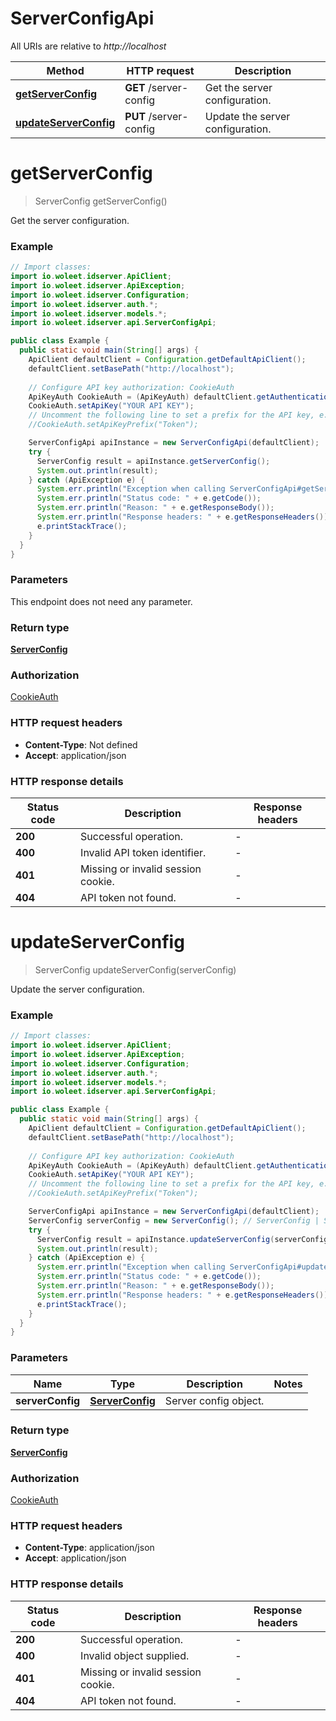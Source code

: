 # ServerConfigApi

All URIs are relative to *http://localhost*

Method | HTTP request | Description
------------- | ------------- | -------------
[**getServerConfig**](ServerConfigApi.md#getServerConfig) | **GET** /server-config | Get the server configuration.
[**updateServerConfig**](ServerConfigApi.md#updateServerConfig) | **PUT** /server-config | Update the server configuration.


<a name="getServerConfig"></a>
# **getServerConfig**
> ServerConfig getServerConfig()

Get the server configuration.

### Example
```java
// Import classes:
import io.woleet.idserver.ApiClient;
import io.woleet.idserver.ApiException;
import io.woleet.idserver.Configuration;
import io.woleet.idserver.auth.*;
import io.woleet.idserver.models.*;
import io.woleet.idserver.api.ServerConfigApi;

public class Example {
  public static void main(String[] args) {
    ApiClient defaultClient = Configuration.getDefaultApiClient();
    defaultClient.setBasePath("http://localhost");
    
    // Configure API key authorization: CookieAuth
    ApiKeyAuth CookieAuth = (ApiKeyAuth) defaultClient.getAuthentication("CookieAuth");
    CookieAuth.setApiKey("YOUR API KEY");
    // Uncomment the following line to set a prefix for the API key, e.g. "Token" (defaults to null)
    //CookieAuth.setApiKeyPrefix("Token");

    ServerConfigApi apiInstance = new ServerConfigApi(defaultClient);
    try {
      ServerConfig result = apiInstance.getServerConfig();
      System.out.println(result);
    } catch (ApiException e) {
      System.err.println("Exception when calling ServerConfigApi#getServerConfig");
      System.err.println("Status code: " + e.getCode());
      System.err.println("Reason: " + e.getResponseBody());
      System.err.println("Response headers: " + e.getResponseHeaders());
      e.printStackTrace();
    }
  }
}
```

### Parameters
This endpoint does not need any parameter.

### Return type

[**ServerConfig**](ServerConfig.md)

### Authorization

[CookieAuth](../README.md#CookieAuth)

### HTTP request headers

 - **Content-Type**: Not defined
 - **Accept**: application/json

### HTTP response details
| Status code | Description | Response headers |
|-------------|-------------|------------------|
**200** | Successful operation. |  -  |
**400** | Invalid API token identifier. |  -  |
**401** | Missing or invalid session cookie. |  -  |
**404** | API token not found. |  -  |

<a name="updateServerConfig"></a>
# **updateServerConfig**
> ServerConfig updateServerConfig(serverConfig)

Update the server configuration.

### Example
```java
// Import classes:
import io.woleet.idserver.ApiClient;
import io.woleet.idserver.ApiException;
import io.woleet.idserver.Configuration;
import io.woleet.idserver.auth.*;
import io.woleet.idserver.models.*;
import io.woleet.idserver.api.ServerConfigApi;

public class Example {
  public static void main(String[] args) {
    ApiClient defaultClient = Configuration.getDefaultApiClient();
    defaultClient.setBasePath("http://localhost");
    
    // Configure API key authorization: CookieAuth
    ApiKeyAuth CookieAuth = (ApiKeyAuth) defaultClient.getAuthentication("CookieAuth");
    CookieAuth.setApiKey("YOUR API KEY");
    // Uncomment the following line to set a prefix for the API key, e.g. "Token" (defaults to null)
    //CookieAuth.setApiKeyPrefix("Token");

    ServerConfigApi apiInstance = new ServerConfigApi(defaultClient);
    ServerConfig serverConfig = new ServerConfig(); // ServerConfig | Server config object.
    try {
      ServerConfig result = apiInstance.updateServerConfig(serverConfig);
      System.out.println(result);
    } catch (ApiException e) {
      System.err.println("Exception when calling ServerConfigApi#updateServerConfig");
      System.err.println("Status code: " + e.getCode());
      System.err.println("Reason: " + e.getResponseBody());
      System.err.println("Response headers: " + e.getResponseHeaders());
      e.printStackTrace();
    }
  }
}
```

### Parameters

Name | Type | Description  | Notes
------------- | ------------- | ------------- | -------------
 **serverConfig** | [**ServerConfig**](ServerConfig.md)| Server config object. |

### Return type

[**ServerConfig**](ServerConfig.md)

### Authorization

[CookieAuth](../README.md#CookieAuth)

### HTTP request headers

 - **Content-Type**: application/json
 - **Accept**: application/json

### HTTP response details
| Status code | Description | Response headers |
|-------------|-------------|------------------|
**200** | Successful operation. |  -  |
**400** | Invalid object supplied. |  -  |
**401** | Missing or invalid session cookie. |  -  |
**404** | API token not found. |  -  |


